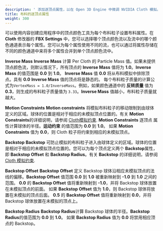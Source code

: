 ```yaml
---
description: ' 添加逐顶点属性，以在 Open 3D Engine 中微调 NVIDIA Cloth 模拟。 '
title: 布料的逐顶点属性
weight: 300
---
```


可以使用内容创建应用程序中的顶点颜色工具为每个布料粒子设置布料属性。在 **Cloth** 修改器的 **FBX Settings** 中，您可以选择哪个顶点颜色流以及流中的哪个颜色通道表示每个属性。您可以为每个属性使用不同的流，也可以通过将属性存储在不同的颜色通道中来将多个属性合并到单个顶点颜色流中。

**Inverse Mass**
**Inverse Mass** 计算 Per Cloth 的 Particle Mass 值。如果未提供顶点颜色流，则默认情况下，所有顶点的 **Inverse Mass** 值将为 **1.0**。**Inverse Mass** 的值范围是 **0.0** 到 **1.0**。
**Inverse Mass** 值 **0.0** 将从布料模拟中排除顶点。具有 **0.0** **Inverse Mass** 值的顶点将是静态的。
每个布料粒子质量的计算公式为`VertexMass = 1.0/InverseMass`。例如，如果颜色通道中的 **反转质量** 值为 **0.3**，则生成的布料粒子质量值为 `3.33`。**Inverse Mass** 值越小，布料粒子质量就越大。

**Motion Constraints**
**Motion constraints** 将模拟布料粒子的移动限制到由球体定义的区域。球体的位置是相对于相应的未模拟顶点位置的。有关 **Motion Constraints**的详细说明，请参阅 [Cloth模拟约束](/docs/user-guide/interactivity/physics/nvidia-cloth/constraints/).
**Motion Constraints** 逐顶点 属性计算球体的半径。**运动约束** 的值范围为 **0.0** 到 **1.0**。
如果 **Motion Constraints** 值为 **0.0**，则 Cloth 粒子将约束到相应的未模拟顶点。

**Backstop**
**Backstop** 可防止模拟的布料粒子进入由球体定义的区域。球体的位置是相对于相应的未模拟顶点位置的。您可以为每个顶点定义两个 **Backstop**属性，即 **Backstop Offset** 和 **Backstop Radius**。有关 **Backstop** 的详细说明，请参阅 [Cloth 模拟约束](/docs/user-guide/interactivity/physics/nvidia-cloth/constraints/).

**Backstop Offset**
**Backstop Offset** 定义 Backstop 球体沿相应未模拟顶点的法线的偏移。**Backstop Offset** 值范围 **0.0** 到 **1.0** 被重新映射到 **-1.0** 到 **1.0** 之间的范围。
**0.0** 的 **Backstop Offset** 值将重新映射到 **-1.0**，并将 Backstop 球体放置在未模拟顶点的前面。
如果 **Backstop Offset** 值为 **1.0**，则 Backstop 球体将放置在未模拟的顶点后面。
**0.5** 的 **Backstop Offset** 值将重新映射到 **0.0**，并将 Backstop 球体放置在未模拟的顶点上。

**Backstop Radius**
**Backstop Radius**计算 Backstop 球体的半径。**Backstop Radius**的值范围为 **0.0** 到 **1.0**。
如果 **Backstop Radius** 值为 **0.0** 将禁用相应顶点的 Backstop。
